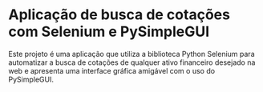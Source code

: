 # Aplicação de busca de cotações com Selenium e PySimpleGUI
Este projeto é uma aplicação que utiliza a biblioteca Python Selenium para automatizar a busca de cotações de qualquer ativo financeiro desejado na web e apresenta uma interface gráfica amigável com o uso do PySimpleGUI.
